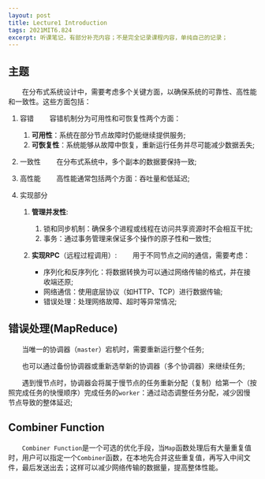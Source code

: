 ```yaml
---
layout: post
title: Lecture1 Introduction
tags: 2021MIT6.824
excerpt: 听课笔记，有部分补充内容；不是完全记录课程内容，单纯自己的记录；
---
```


## 主题
&emsp;&emsp;在分布式系统设计中，需要考虑多个关键方面，以确保系统的可靠性、高性能和一致性。这些方面包括：

1. 容错
    &emsp;&emsp;容错机制分为可用性和可恢复性两个方面：
    1. **可用性**：系统在部分节点故障时仍能继续提供服务;
    2. **可恢复性**：系统能够从故障中恢复，重新运行任务并尽可能减少数据丢失;

2. 一致性
    &emsp;&emsp;在分布式系统中，多个副本的数据要保持一致;

3. 高性能
    &emsp;&emsp;高性能通常包括两个方面：吞吐量和低延迟;

4. 实现部分
    1. **管理并发性**:
        1. 锁和同步机制：确保多个进程或线程在访问共享资源时不会相互干扰;
        2. 事务：通过事务管理来保证多个操作的原子性和一致性;

    2. **实现RPC**（远程过程调用）:
        &emsp;&emsp;用于不同节点之间的通信，需要考虑：
        - 序列化和反序列化：将数据转换为可以通过网络传输的格式，并在接收端还原;
        - 网络通信：使用底层协议（如HTTP、TCP）进行数据传输;
        - 错误处理：处理网络故障、超时等异常情况;

## 错误处理(MapReduce)
&emsp;&emsp;当唯一的协调器（`master`）宕机时，需要重新运行整个任务;

&emsp;&emsp;也可以通过备份协调器或重新选举新的协调器（多个协调器）来继续任务;

&emsp;&emsp;遇到慢节点时，协调器会将属于慢节点的任务重新分配（复制）给第一个（按照完成任务的快慢顺序）完成任务的`worker`：通过动态调整任务分配，减少因慢节点导致的整体延迟;

## Combiner Function
&emsp;&emsp;`Combiner Function`是一个可选的优化手段，当`Map`函数处理后有大量重复值时，用户可以指定一个`Combiner`函数，在本地先合并这些重复值，再写入中间文件，最后发送出去；这样可以减少网络传输的数据量，提高整体性能。
